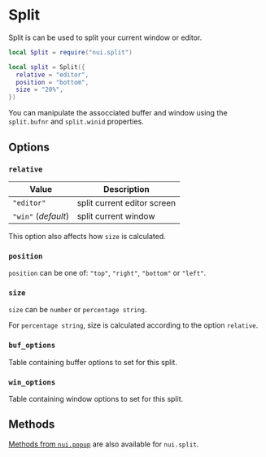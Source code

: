 # Split

Split is can be used to split your current window or editor.

```lua
local Split = require("nui.split")

local split = Split({
  relative = "editor",
  position = "bottom",
  size = "20%",
})
```

You can manipulate the assocciated buffer and window using the
`split.bufnr` and `split.winid` properties.

## Options

### `relative`

| Value               | Description                 |
| ------------------- | --------------------------- |
| `"editor"`          | split current editor screen |
| `"win"` (_default_) | split current window        |

This option also affects how `size` is calculated.

### `position`

`position` can be one of: `"top"`, `"right"`, `"bottom"` or `"left"`.

### `size`

`size` can be `number` or `percentage string`.

For `percentage string`, size is calculated according to the option `relative`.

### `buf_options`

Table containing buffer options to set for this split.

### `win_options`

Table containing window options to set for this split.

## Methods

[Methods from `nui.popup`](/lua/nui/popup#methods) are also available for `nui.split`.

